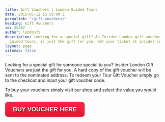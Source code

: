 ```yaml
---
title: Gift Vouchers | London Guided Tours
date: 2015-05-12 15:58:00 Z
permalink: "/gift-vouchers/"
heading: Gift Vouchers
id: 25467
author: london75
description: Looking for a special gift? An Insider London gift voucher, for our London
  guided tours, is just the gift for you. Get your ticket at insider-london.co.uk.
layout: page
sitemap: false
---
```


Looking for a special gift for someone special to you? Insider London Gift Vouchers are just the gift for you. A hard copy of the gift voucher will be sent to the nominated address. To redeem your Tour Gift Voucher simply go to the checkout and input your gift voucher code.

To buy your vouchers simply visit our shop and select the value you would like.


<a style="    display: inline-block;
    text-align: center;
    vertical-align: middle;
    padding: 12px 24px;
    border: 1px solid #c21327;
    border-radius: 9px;
    background: #ff234a;
    background: -webkit-gradient(linear, left top, left bottom, from(#ff234a), to(#e3162e));
    background: -moz-linear-gradient(top, #ff234a, #e3162e);
    background: linear-gradient(to bottom, #ff234a, #e3162e);
    text-shadow: #720b17 2px 2px 3px;
    font: normal normal bold 20px arial;
    color: #ffffff;
    text-decoration: none;" href="http://shop.insider-london.co.uk/en_GB/vouchers">BUY VOUCHER HERE</a>
